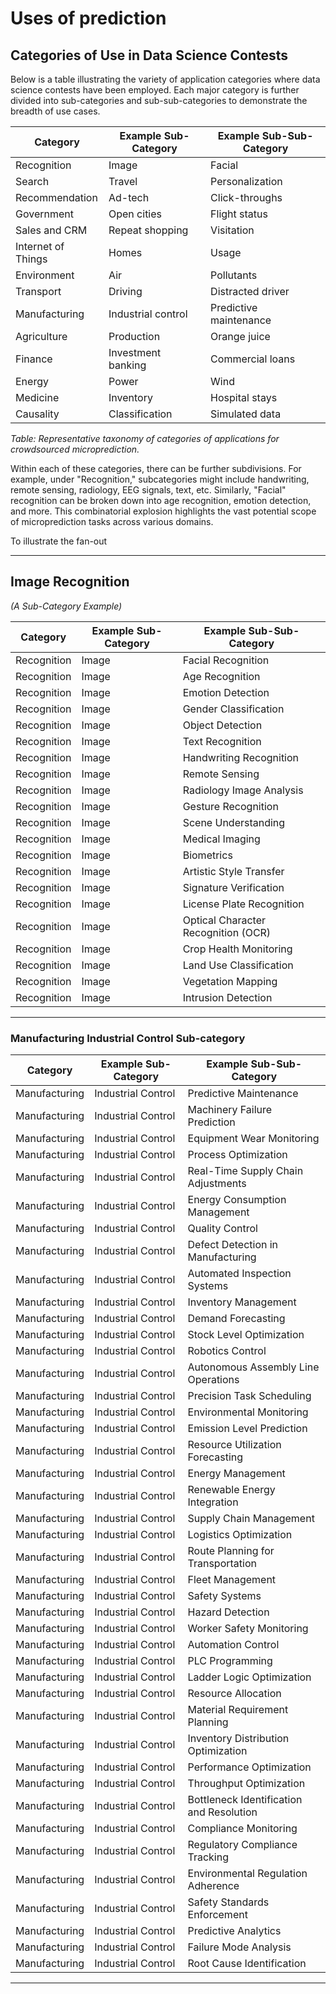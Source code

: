 # Uses of prediction



## Categories of Use in Data Science Contests

Below is a table illustrating the variety of application categories where data science contests have been employed. Each major category is further divided into sub-categories and sub-sub-categories to demonstrate the breadth of use cases.

| Category             | Example Sub-Category        | Example Sub-Sub-Category  |
|----------------------|-----------------------------|---------------------------|
| Recognition          | Image                       | Facial                    |
| Search               | Travel                      | Personalization           |
| Recommendation       | Ad-tech                     | Click-throughs            |
| Government           | Open cities                 | Flight status             |
| Sales and CRM        | Repeat shopping             | Visitation                |
| Internet of Things   | Homes                       | Usage                     |
| Environment          | Air                         | Pollutants                |
| Transport            | Driving                     | Distracted driver         |
| Manufacturing        | Industrial control          | Predictive maintenance    |
| Agriculture          | Production                  | Orange juice              |
| Finance              | Investment banking          | Commercial loans          |
| Energy               | Power                       | Wind                      |
| Medicine             | Inventory                   | Hospital stays            |
| Causality            | Classification              | Simulated data            | 

*Table: Representative taxonomy of categories of applications for crowdsourced microprediction.*

Within each of these categories, there can be further subdivisions. For example, under "Recognition," subcategories might include handwriting, remote sensing, radiology, EEG signals, text, etc. 
Similarly, "Facial" recognition can be broken down into age recognition, emotion detection, and more. This combinatorial explosion highlights the vast potential scope of microprediction tasks across various domains.


To illustrate the fan-out


---
## Image Recognition
*(A Sub-Category Example)*

| Category    | Example Sub-Category | Example Sub-Sub-Category                |
|-------------|----------------------|-----------------------------------------|
| Recognition | Image                | Facial Recognition                      |
| Recognition | Image                | Age Recognition                         |
| Recognition | Image                | Emotion Detection                       |
| Recognition | Image                | Gender Classification                   |
| Recognition | Image                | Object Detection                        |
| Recognition | Image                | Text Recognition                        |
| Recognition | Image                | Handwriting Recognition                 |
| Recognition | Image                | Remote Sensing                          |
| Recognition | Image                | Radiology Image Analysis                |
| Recognition | Image                | Gesture Recognition                     |
| Recognition | Image                | Scene Understanding                     |
| Recognition | Image                | Medical Imaging                         |
| Recognition | Image                | Biometrics                              |
| Recognition | Image                | Artistic Style Transfer                 |
| Recognition | Image                | Signature Verification                  |
| Recognition | Image                | License Plate Recognition               |
| Recognition | Image                | Optical Character Recognition (OCR)     |
| Recognition | Image                | Crop Health Monitoring                  |
| Recognition | Image                | Land Use Classification                 |
| Recognition | Image                | Vegetation Mapping                      |
| Recognition | Image                | Intrusion Detection                     |




---
### Manufacturing Industrial Control Sub-category


| Category      | Example Sub-Category | Example Sub-Sub-Category                  |
|---------------|----------------------|-------------------------------------------|
| Manufacturing | Industrial Control  | Predictive Maintenance                    |
| Manufacturing | Industrial Control  | Machinery Failure Prediction             |
| Manufacturing | Industrial Control  | Equipment Wear Monitoring                |
| Manufacturing | Industrial Control  | Process Optimization                      |
| Manufacturing | Industrial Control  | Real-Time Supply Chain Adjustments        |
| Manufacturing | Industrial Control  | Energy Consumption Management             |
| Manufacturing | Industrial Control  | Quality Control                           |
| Manufacturing | Industrial Control  | Defect Detection in Manufacturing         |
| Manufacturing | Industrial Control  | Automated Inspection Systems              |
| Manufacturing | Industrial Control  | Inventory Management                      |
| Manufacturing | Industrial Control  | Demand Forecasting                        |
| Manufacturing | Industrial Control  | Stock Level Optimization                  |
| Manufacturing | Industrial Control  | Robotics Control                          |
| Manufacturing | Industrial Control  | Autonomous Assembly Line Operations       |
| Manufacturing | Industrial Control  | Precision Task Scheduling                 |
| Manufacturing | Industrial Control  | Environmental Monitoring                  |
| Manufacturing | Industrial Control  | Emission Level Prediction                 |
| Manufacturing | Industrial Control  | Resource Utilization Forecasting          |
| Manufacturing | Industrial Control  | Energy Management                         |
| Manufacturing | Industrial Control  | Renewable Energy Integration              |
| Manufacturing | Industrial Control  | Supply Chain Management                   |
| Manufacturing | Industrial Control  | Logistics Optimization                    |
| Manufacturing | Industrial Control  | Route Planning for Transportation         |
| Manufacturing | Industrial Control  | Fleet Management                          |
| Manufacturing | Industrial Control  | Safety Systems                            |
| Manufacturing | Industrial Control  | Hazard Detection                          |
| Manufacturing | Industrial Control  | Worker Safety Monitoring                  |
| Manufacturing | Industrial Control  | Automation Control                        |
| Manufacturing | Industrial Control  | PLC Programming                           |
| Manufacturing | Industrial Control  | Ladder Logic Optimization                 |
| Manufacturing | Industrial Control  | Resource Allocation                       |
| Manufacturing | Industrial Control  | Material Requirement Planning             |
| Manufacturing | Industrial Control  | Inventory Distribution Optimization       |
| Manufacturing | Industrial Control  | Performance Optimization                  |
| Manufacturing | Industrial Control  | Throughput Optimization                   |
| Manufacturing | Industrial Control  | Bottleneck Identification and Resolution  |
| Manufacturing | Industrial Control  | Compliance Monitoring                     |
| Manufacturing | Industrial Control  | Regulatory Compliance Tracking            |
| Manufacturing | Industrial Control  | Environmental Regulation Adherence        |
| Manufacturing | Industrial Control  | Safety Standards Enforcement              |
| Manufacturing | Industrial Control  | Predictive Analytics                      |
| Manufacturing | Industrial Control  | Failure Mode Analysis                     |
| Manufacturing | Industrial Control  | Root Cause Identification                 |


---
